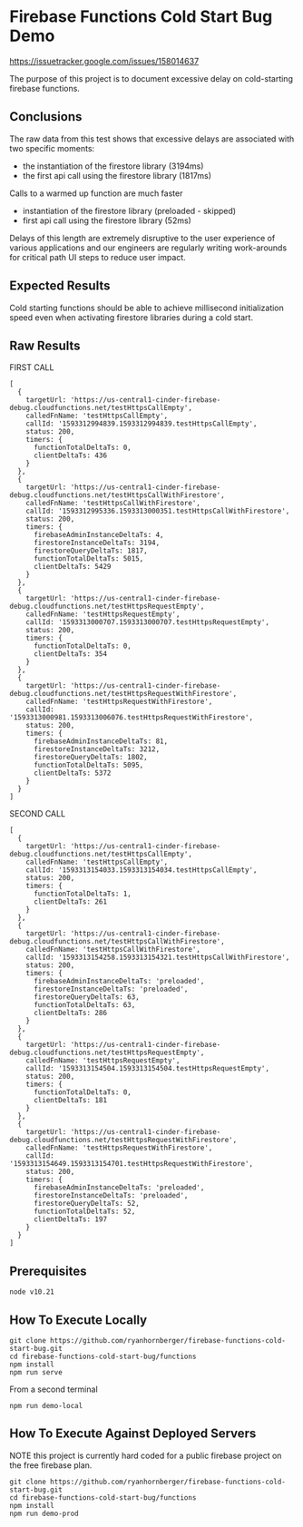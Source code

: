 # Firebase Functions Cold Start Bug Demo

https://issuetracker.google.com/issues/158014637

The purpose of this project is to document excessive delay on cold-starting firebase functions.

## Conclusions

The raw data from this test shows that excessive delays are associated with two specific moments:

* the instantiation of the firestore library (3194ms)
* the first api call using the firestore library (1817ms)

Calls to a warmed up function are much faster

* instantiation of the firestore library (preloaded - skipped)
* first api call using the firestore library (52ms)

Delays of this length are extremely disruptive to the user experience of various applications and our
engineers are regularly writing work-arounds for critical path UI steps to reduce user impact.

## Expected Results

Cold starting functions should be able to achieve millisecond initialization speed even when
activating firestore libraries during a cold start.

## Raw Results

FIRST CALL

    [
      {
        targetUrl: 'https://us-central1-cinder-firebase-debug.cloudfunctions.net/testHttpsCallEmpty',
        calledFnName: 'testHttpsCallEmpty',
        callId: '1593312994839.1593312994839.testHttpsCallEmpty',
        status: 200,
        timers: {
          functionTotalDeltaTs: 0,
          clientDeltaTs: 436
        }
      },
      {
        targetUrl: 'https://us-central1-cinder-firebase-debug.cloudfunctions.net/testHttpsCallWithFirestore',
        calledFnName: 'testHttpsCallWithFirestore',
        callId: '1593312995336.1593313000351.testHttpsCallWithFirestore',
        status: 200,
        timers: {
          firebaseAdminInstanceDeltaTs: 4,
          firestoreInstanceDeltaTs: 3194,
          firestoreQueryDeltaTs: 1817,
          functionTotalDeltaTs: 5015,
          clientDeltaTs: 5429
        }
      },
      {
        targetUrl: 'https://us-central1-cinder-firebase-debug.cloudfunctions.net/testHttpsRequestEmpty',
        calledFnName: 'testHttpsRequestEmpty',
        callId: '1593313000707.1593313000707.testHttpsRequestEmpty',
        status: 200,
        timers: {
          functionTotalDeltaTs: 0,
          clientDeltaTs: 354
        }
      },
      {
        targetUrl: 'https://us-central1-cinder-firebase-debug.cloudfunctions.net/testHttpsRequestWithFirestore',
        calledFnName: 'testHttpsRequestWithFirestore',
        callId: '1593313000981.1593313006076.testHttpsRequestWithFirestore',
        status: 200,
        timers: {
          firebaseAdminInstanceDeltaTs: 81,
          firestoreInstanceDeltaTs: 3212,
          firestoreQueryDeltaTs: 1802,
          functionTotalDeltaTs: 5095,
          clientDeltaTs: 5372
        }
      }
    ]

SECOND CALL

    [
      {
        targetUrl: 'https://us-central1-cinder-firebase-debug.cloudfunctions.net/testHttpsCallEmpty',
        calledFnName: 'testHttpsCallEmpty',
        callId: '1593313154033.1593313154034.testHttpsCallEmpty',
        status: 200,
        timers: {
          functionTotalDeltaTs: 1,
          clientDeltaTs: 261
        }
      },
      {
        targetUrl: 'https://us-central1-cinder-firebase-debug.cloudfunctions.net/testHttpsCallWithFirestore',
        calledFnName: 'testHttpsCallWithFirestore',
        callId: '1593313154258.1593313154321.testHttpsCallWithFirestore',
        status: 200,
        timers: {
          firebaseAdminInstanceDeltaTs: 'preloaded',
          firestoreInstanceDeltaTs: 'preloaded',
          firestoreQueryDeltaTs: 63,
          functionTotalDeltaTs: 63,
          clientDeltaTs: 286
        }
      },
      {
        targetUrl: 'https://us-central1-cinder-firebase-debug.cloudfunctions.net/testHttpsRequestEmpty',
        calledFnName: 'testHttpsRequestEmpty',
        callId: '1593313154504.1593313154504.testHttpsRequestEmpty',
        status: 200,
        timers: {
          functionTotalDeltaTs: 0,
          clientDeltaTs: 181
        }
      },
      {
        targetUrl: 'https://us-central1-cinder-firebase-debug.cloudfunctions.net/testHttpsRequestWithFirestore',
        calledFnName: 'testHttpsRequestWithFirestore',
        callId: '1593313154649.1593313154701.testHttpsRequestWithFirestore',
        status: 200,
        timers: {
          firebaseAdminInstanceDeltaTs: 'preloaded',
          firestoreInstanceDeltaTs: 'preloaded',
          firestoreQueryDeltaTs: 52,
          functionTotalDeltaTs: 52,
          clientDeltaTs: 197
        }
      }
    ]

## Prerequisites

    node v10.21

## How To Execute Locally

    git clone https://github.com/ryanhornberger/firebase-functions-cold-start-bug.git
    cd firebase-functions-cold-start-bug/functions
    npm install
    npm run serve

From a second terminal

    npm run demo-local

## How To Execute Against Deployed Servers

NOTE this project is currently hard coded for a public firebase project on the free firebase plan.

    git clone https://github.com/ryanhornberger/firebase-functions-cold-start-bug.git
    cd firebase-functions-cold-start-bug/functions
    npm install
    npm run demo-prod
